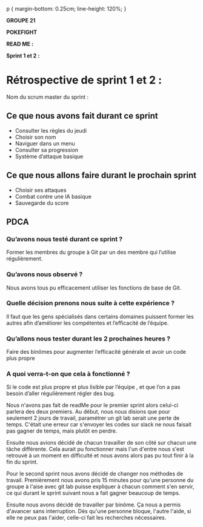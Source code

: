 p { margin-bottom: 0.25cm; line-height: 120%; }

**GROUPE 21**

**POKEFIGHT**

**READ ME :**

**Sprint 1 et 2 :**

# Rétrospective de sprint 1 et 2 :

Nom
du scrum master du sprint :

## Ce que nous avons fait durant ce sprint
- Consulter les règles du jeudi
- Choisir son nom
- Naviguer dans un menu
- Consulter sa progression
- Système d’attaque basique

## Ce que nous allons faire durant le prochain sprint
- Choisir ses attaques
- Combat contre une IA basique
- Sauvegarde du score

## PDCA

### Qu’avons nous testé durant ce sprint ?

Former les membres du groupe à Git par un des membre qui l’utilise régulièrement.

### Qu’avons nous observé ?

Nous avons tous pu efficacement utiliser les fonctions de base de Git.

### Quelle décision prenons nous suite à cette expérience ?

Il faut que les gens spécialisés dans certains domaines puissent
former les autres afin d’améliorer les compétentes et
l’efficacité de l’équipe.

### Qu’allons nous tester durant les 2 prochaines heures ?

Faire des binômes pour augmenter l’efficacité générale et avoir un
code plus propre

### A quoi verra-t-on que cela à fonctionné ?

Si le code est plus propre et plus lisible par l’équipe , et que l’on
a pas besoin d’aller régulièrement régler des bug. 


Nous n'avons pas fait de readMe pour le premier sprint alors celui-ci
parlera des deux premiers. Au début, nous nous disions que pour
seulement 2 jours de travail, paramétrer un git lab serait une perte
de temps. C'était une erreur car s'envoyer les codes sur slack ne
nous faisait pas gagner de temps, mais plutôt en perdre. 

Ensuite nous avions décidé de chacun travailler de son côté sur chacun
une tâche différente. Cela aurait pu fonctionner mais l'un d'entre
nous s'est retrouvé à un moment en difficulté et nous avons alors
pas pu tout finir à la fin du sprint. 

Pour le second sprint nous avons décidé de changer nos méthodes de
travail. Premièrement nous avons pris 15 minutes pour qu'une
personne du groupe à l'aise avec git lab puisse expliquer à chacun
comment s'en servir, ce qui durant le sprint suivant nous a fait
gagner beaucoup de temps. 

Ensuite nous avons décidé de travailler par binôme. Ça nous a permis
d'avancer sans interruption. Dès qu'une personne bloque, l'autre
l'aide, si elle ne peux pas l'aider, celle-ci fait les recherches
nécessaires. 
